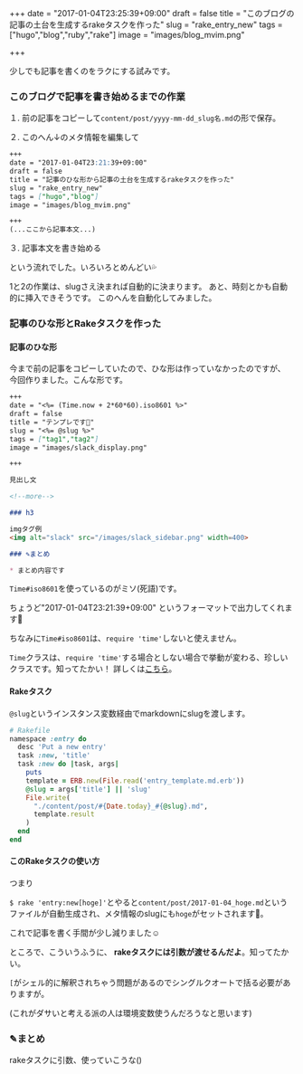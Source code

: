 +++
date = "2017-01-04T23:25:39+09:00"
draft = false
title = "このブログの記事の土台を生成するrakeタスクを作った"
slug = "rake_entry_new"
tags = ["hugo","blog","ruby","rake"]
image = "images/blog_mvim.png"

+++

少しでも記事を書くのをラクにする試みです。

<!--more-->

### このブログで記事を書き始めるまでの作業

１. 前の記事をコピーして`content/post/yyyy-mm-dd_slug名.md`の形で保存。

２. このへん↓のメタ情報を編集して

```markdown
+++
date = "2017-01-04T23:21:39+09:00"
draft = false
title = "記事のひな形から記事の土台を生成するrakeタスクを作った"
slug = "rake_entry_new"
tags = ["hugo","blog"]
image = "images/blog_mvim.png"

+++
(...ここから記事本文...)
```

３. 記事本文を書き始める

という流れでした。いろいろとめんどい💦

1と2の作業は、slugさえ決まれば自動的に決まります。
あと、時刻とかも自動的に挿入できそうです。
このへんを自動化してみました。

### 記事のひな形とRakeタスクを作った

#### 記事のひな形

今まで前の記事をコピーしていたので、ひな形は作っていなかったのですが、
今回作りました。こんな形です。

```markdown
+++
date = "<%= (Time.now + 2*60*60).iso8601 %>"
draft = false
title = "テンプレです💪"
slug = "<%= @slug %>"
tags = ["tag1","tag2"]
image = "images/slack_display.png"

+++

見出し文

<!--more-->

### h3

imgタグ例
<img alt="slack" src="/images/slack_sidebar.png" width=400>

### ✎まとめ

* まとめ内容です

```

`Time#iso8601`を使っているのがミソ(死語)です。

ちょうど"2017-01-04T23:21:39+09:00" というフォーマットで出力してくれます💪

ちなみに`Time#iso8601`は、`require 'time'`しないと使えません。

`Time`クラスは、`require 'time'`する場合としない場合で挙動が変わる、珍しいクラスです。知ってたかい！ 詳しくは[こちら](https://docs.ruby-lang.org/ja/latest/library/time.html)。

#### Rakeタスク

`@slug`というインスタンス変数経由でmarkdownにslugを渡します。

```ruby
# Rakefile
namespace :entry do
  desc 'Put a new entry'
  task :new, 'title'
  task :new do |task, args|
    puts
    template = ERB.new(File.read('entry_template.md.erb'))
    @slug = args['title'] || 'slug'
    File.write(
      "./content/post/#{Date.today}_#{@slug}.md",
      template.result
    )
  end
end
```

#### このRakeタスクの使い方

つまり

`$ rake 'entry:new[hoge]'`とやると`content/post/2017-01-04_hoge.md`というファイルが自動生成され、メタ情報のslugにも`hoge`がセットされます💪。

これで記事を書く手間が少し減りました☺

ところで、こういうふうに、 **rakeタスクには引数が渡せるんだよ**。知ってたかい。

`[`がシェル的に解釈されちゃう問題があるのでシングルクオートで括る必要がありますが。

(これがダサいと考える派の人は環境変数使うんだろうなと思います)


### ✎まとめ

rakeタスクに引数、使っていこうな()
<script type="text/javascript" src="/js/prism.js" async></script>
